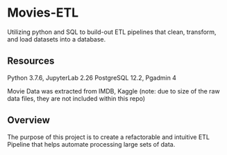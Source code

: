 # Movies-ETL
Utilizing python and SQL to build-out ETL pipelines that clean, transform, and load datasets into a database.

## Resources
Python 3.7.6, JupyterLab 2.26
PostgreSQL 12.2, Pgadmin 4

Movie Data was extracted from IMDB, Kaggle (note: due to size of the raw data files, they are not included within this repo)
## Overview
The purpose of this project is to create a refactorable and intuitive ETL Pipeline that helps automate processing large sets of data.
